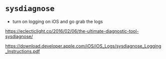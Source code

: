 # `sysdiagnose`

* turn on logging on iOS and go grab the logs

https://eclecticlight.co/2016/02/06/the-ultimate-diagnostic-tool-sysdiagnose/

https://download.developer.apple.com/iOS/iOS_Logs/sysdiagnose_Logging_Instructions.pdf
